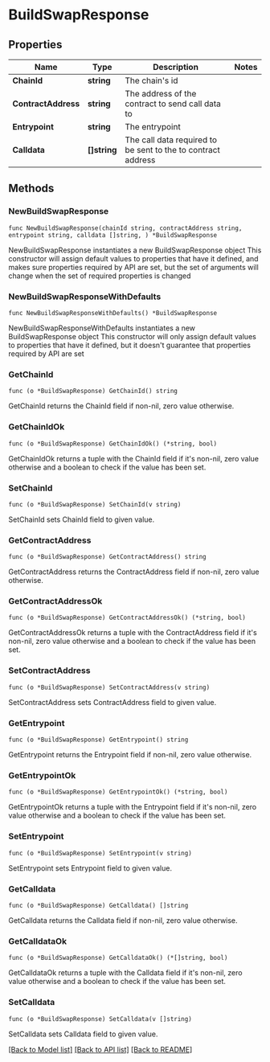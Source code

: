 # BuildSwapResponse

## Properties

Name | Type | Description | Notes
------------ | ------------- | ------------- | -------------
**ChainId** | **string** | The chain&#39;s id | 
**ContractAddress** | **string** | The address of the contract to send call data to | 
**Entrypoint** | **string** | The entrypoint | 
**Calldata** | **[]string** | The call data required to be sent to the to contract address | 

## Methods

### NewBuildSwapResponse

`func NewBuildSwapResponse(chainId string, contractAddress string, entrypoint string, calldata []string, ) *BuildSwapResponse`

NewBuildSwapResponse instantiates a new BuildSwapResponse object
This constructor will assign default values to properties that have it defined,
and makes sure properties required by API are set, but the set of arguments
will change when the set of required properties is changed

### NewBuildSwapResponseWithDefaults

`func NewBuildSwapResponseWithDefaults() *BuildSwapResponse`

NewBuildSwapResponseWithDefaults instantiates a new BuildSwapResponse object
This constructor will only assign default values to properties that have it defined,
but it doesn't guarantee that properties required by API are set

### GetChainId

`func (o *BuildSwapResponse) GetChainId() string`

GetChainId returns the ChainId field if non-nil, zero value otherwise.

### GetChainIdOk

`func (o *BuildSwapResponse) GetChainIdOk() (*string, bool)`

GetChainIdOk returns a tuple with the ChainId field if it's non-nil, zero value otherwise
and a boolean to check if the value has been set.

### SetChainId

`func (o *BuildSwapResponse) SetChainId(v string)`

SetChainId sets ChainId field to given value.


### GetContractAddress

`func (o *BuildSwapResponse) GetContractAddress() string`

GetContractAddress returns the ContractAddress field if non-nil, zero value otherwise.

### GetContractAddressOk

`func (o *BuildSwapResponse) GetContractAddressOk() (*string, bool)`

GetContractAddressOk returns a tuple with the ContractAddress field if it's non-nil, zero value otherwise
and a boolean to check if the value has been set.

### SetContractAddress

`func (o *BuildSwapResponse) SetContractAddress(v string)`

SetContractAddress sets ContractAddress field to given value.


### GetEntrypoint

`func (o *BuildSwapResponse) GetEntrypoint() string`

GetEntrypoint returns the Entrypoint field if non-nil, zero value otherwise.

### GetEntrypointOk

`func (o *BuildSwapResponse) GetEntrypointOk() (*string, bool)`

GetEntrypointOk returns a tuple with the Entrypoint field if it's non-nil, zero value otherwise
and a boolean to check if the value has been set.

### SetEntrypoint

`func (o *BuildSwapResponse) SetEntrypoint(v string)`

SetEntrypoint sets Entrypoint field to given value.


### GetCalldata

`func (o *BuildSwapResponse) GetCalldata() []string`

GetCalldata returns the Calldata field if non-nil, zero value otherwise.

### GetCalldataOk

`func (o *BuildSwapResponse) GetCalldataOk() (*[]string, bool)`

GetCalldataOk returns a tuple with the Calldata field if it's non-nil, zero value otherwise
and a boolean to check if the value has been set.

### SetCalldata

`func (o *BuildSwapResponse) SetCalldata(v []string)`

SetCalldata sets Calldata field to given value.



[[Back to Model list]](../README.md#documentation-for-models) [[Back to API list]](../README.md#documentation-for-api-endpoints) [[Back to README]](../README.md)


